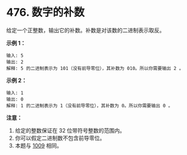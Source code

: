 # 476. 数字的补数

给定一个正整数，输出它的补数。补数是对该数的二进制表示取反。

**示例 1：**

```()
输入: 5
输出: 2
解释: 5 的二进制表示为 101（没有前导零位），其补数为 010。所以你需要输出 2 。
```

**示例 2：**

```()
输入: 1
输出: 0
解释: 1 的二进制表示为 1（没有前导零位），其补数为 0。所以你需要输出 0 。
```

**注意：**

1. 给定的整数保证在 32 位带符号整数的范围内。
2. 你可以假定二进制数不包含前导零位。
3. 本题与 [1009](https://leetcode-cn.com/problems/complement-of-base-10-integer/) 相同。
